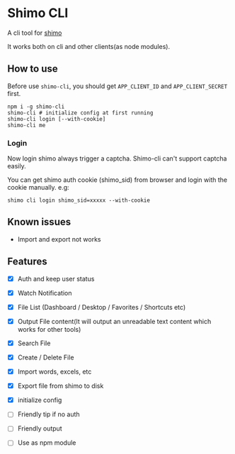 # Shimo CLI

A cli tool for [shimo](https://shimo.im)

It works both on cli and other clients(as node modules).

## How to use

Before use `shimo-cli`, you should get `APP_CLIENT_ID` and `APP_CLIENT_SECRET` first.

```shell
npm i -g shimo-cli
shimo-cli # initialize config at first running
shimo-cli login [--with-cookie]
shimo-cli me
```

### Login

Now login shimo always trigger a captcha. Shimo-cli can't support captcha easily.

You can get shimo auth cookie (shimo_sid) from browser and login with the cookie manually. e.g:

```shell
shimo cli login shimo_sid=xxxxx --with-cookie
```

## Known issues

- Import and export not works

## Features

- [x] Auth and keep user status

- [x] Watch Notification

- [x] File List (Dashboard / Desktop / Favorites / Shortcuts etc)

- [x] Output File content(It will output an unreadable text content which works for other tools)

- [x] Search File

- [x] Create / Delete File

- [x] Import words, excels, etc

- [x] Export file from shimo to disk

- [x] initialize config

- [ ] Friendly tip if no auth

- [ ] Friendly output

- [ ] Use as npm module
